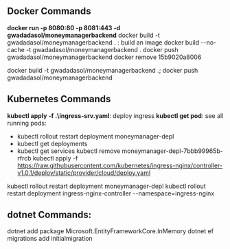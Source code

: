 ## __Docker Commands__ 
__docker run -p 8080:80 -p 8081:443 -d  gwadadasol/moneymanagerbackend__ 
docker build -t gwadadasol/moneymanagerbackend . : build an image 
docker build --no-cache  -t gwadadasol/moneymanagerbackend .
docker push gwadadasol/moneymanagerbackend
docker remove  15b9020a8006

docker build -t gwadadasol/moneymanagerbackend .; docker push gwadadasol/moneymanagerbackend


## __Kubernetes Commands__
__kubectl apply -f .\ingress-srv.yaml__: deploy ingress
__kubectl get pod__: see all running pods: 
- kubectl rollout restart deployment moneymanager-depl
- kubectl get deployments
- kubectl get services
kubectl remove moneymanager-depl-7bbb99965b-rfrcb
kubectl apply -f https://raw.githubusercontent.com/kubernetes/ingress-nginx/controller-v1.0.1/deploy/static/provider/cloud/deploy.yaml

kubectl rollout restart deployment moneymanager-depl
kubectl rollout restart deployment ingress-nginx-controller --namespace=ingress-nginx 

## __dotnet Commands__:
dotnet add  package Microsoft.EntityFrameworkCore.InMemory
dotnet ef migrations add initialmigration